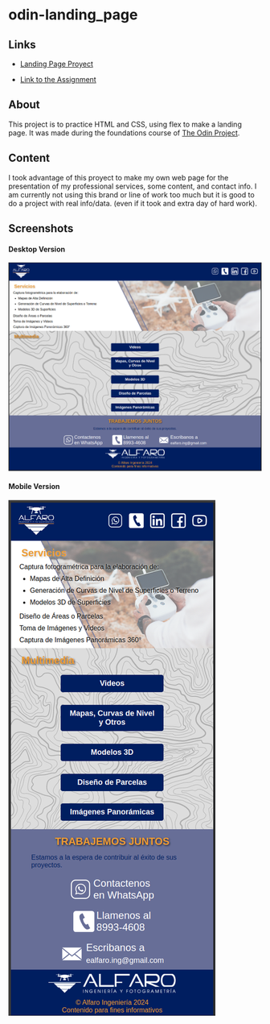 # odin-landing_page

## Links
- [Landing Page Proyect](https://bardo172.github.io/odin-landing_page/)

- [Link to the Assignment](https://www.theodinproject.com/lessons/foundations-landing-page)

## About
This project is to practice HTML and CSS, using flex to make a landing page.
It was made during the foundations course of [The Odin Project](https://www.theodinproject.com).

## Content
I took advantage of this proyect to make my own web page for the presentation of my professional services, some content, and contact info.
I am currently not using this brand or line of work too much but it is good to do a project with real info/data. (even if it took and extra day of hard work).

## Screenshots
#### Desktop Version
![Desktop Version](https://github.com/bardo172/odin-landing_page/blob/main/screenshot-desktop.png?raw=true)
#### Mobile Version
![Mobile Version](https://github.com/bardo172/odin-landing_page/blob/main/screenshot-mobile.png.png?raw=true)
